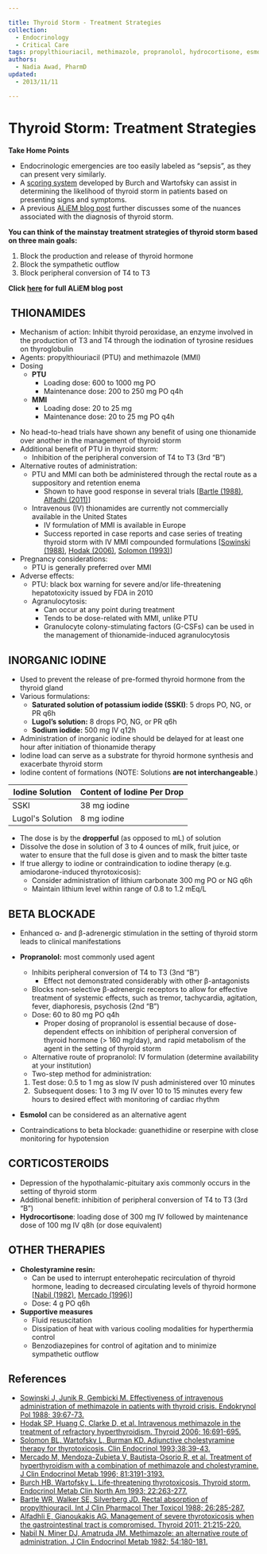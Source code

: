 ```yaml
---

title: Thyroid Storm - Treatment Strategies
collection:
  - Endocrinology
  - Critical Care
tags: propylthiouriacil, methimazole, propranolol, hydrocortisone, esmolol, cholestyramine
authors:
  - Nadia Awad, PharmD
updated:
  - 2013/11/11

---
```


# Thyroid Storm: Treatment Strategies

**Take Home Points**

-   Endocrinologic emergencies are too easily labeled as “sepsis”, as they can present very similarly. 
-   A [scoring system](http://www.medicalcriteria.com/site/index.php?option=com_content&view=article&id=262%3Aendts&catid=52%3Aendocrinology-and-metabolism&Itemid=80&lang=en) developed by Burch and Wartofsky can assist in determining the likelihood of thyroid storm in patients based on presenting signs and symptoms. 
-   A previous [ALiEM blog post](http://academiclifeinem.com/diagnosing-hyperthyroidism/) further discusses some of the nuances associated with the diagnosis of thyroid storm.

**You can think of the mainstay treatment strategies of thyroid storm based on three main goals:**

1.  Block the production and release of thyroid hormone 
2.  Block the sympathetic outflow 
3.  Block peripheral conversion of T4 to T3 

**Click [here](http://academiclifeinem.com/thyroid-storm-treatment-strategies/) for full ALiEM blog post**

##  THIONAMIDES

-   Mechanism of action: Inhibit thyroid peroxidase, an enzyme involved in the production of T3 and T4 through the iodination of tyrosine residues on thyroglobulin
-   Agents: <span class="drug">propylthiouriacil</span> (PTU) and <span class="drug">methimazole</span> (MMI)
-   Dosing
    -   **PTU**
        -   Loading dose: 600 to 1000 mg PO
        -   Maintenance dose: 200 to 250 mg PO q4h
    -   **MMI**
        -   Loading dose: 20 to 25 mg
        -   Maintenance dose: 20 to 25 mg PO q4h

<!-- -->

-   No head-to-head trials have shown any benefit of using one thionamide over another in the management of thyroid storm
-   Additional benefit of <span class="drug">PTU</span> in thyroid storm:
    -   Inhibition of the peripheral conversion of T4 to T3 (3rd “B”)
-   Alternative routes of administration:
    -   <span class="drug">PTU</span> and <span class="drug">MMI</span> can both be administered through the rectal route as a suppository and retention enema
        -   Shown to have good response in several trials \[[Bartle (1988)](http://www.ncbi.nlm.nih.gov/pubmed/3410604), [Alfadhi (2011)](http://www.ncbi.nlm.nih.gov/pubmed/?term=21254909)\]
    -   Intravenous (IV) thionamides are currently not commercially available in the United States
        -   IV formulation of MMI is available in Europe
        -   Success reported in case reports and case series of treating thyroid storm with IV MMI compounded formulations \[[Sowinski (1988)](http://www.ncbi.nlm.nih.gov/pubmed/?term=3224594), [Hodak (2006)](http://www.ncbi.nlm.nih.gov/pubmed/16889494), [Solomon (1993)](http://www.ncbi.nlm.nih.gov/pubmed/8435884)\]
-   Pregnancy considerations:
    -   <span class="drug">PTU</span> is generally preferred over <span class="drug">MMI</span>
-   Adverse effects:
    -   <span class="drug">PTU</span>: black box warning for severe and/or life-threatening hepatotoxicity issued by FDA in 2010
    -   Agranulocytosis:
        -   Can occur at any point during treatment
        -   Tends to be dose-related with MMI, unlike PTU
        -   Granulocyte colony-stimulating factors (G-CSFs) can be used in the management of thionamide-induced agranulocytosis

## INORGANIC IODINE

-   Used to prevent the release of pre-formed thyroid hormone from the thyroid gland
-   Various formulations:
    -   **Saturated solution of potassium iodide (SSKI)**: 5 drops PO, NG, or PR q6h
    -   **Lugol’s solution:** 8 drops PO, NG, or PR q6h
    -   **Sodium iodide:** 500 mg IV q12h 
-   Administration of inorganic iodine should be delayed for at least one hour after initiation of thionamide therapy
-   <span class="drug">Iodine</span> load can serve as a substrate for thyroid hormone synthesis and exacerbate thyroid storm
-   <span class="drug">Iodine</span> content of formations (NOTE: Solutions **are not interchangeable**.)

| Iodine Solution  | Content of Iodine Per Drop |
|------------------|--------|
| SSKI             | 38 mg iodine  |
| Lugol's Solution | 8 mg iodine  |

-   The dose is by the **dropperful** (as opposed to mL) of solution
-   Dissolve the dose in solution of 3 to 4 ounces of milk, fruit juice, or water to ensure that the full dose is given and to mask the bitter taste
-   If true allergy to iodine or contraindication to iodine therapy (e.g. <span class="drug">amiodarone</span>-induced thyrotoxicosis):
    -   Consider administration of <span class="drug">lithium</span> carbonate 300 mg PO or NG q6h
    -   Maintain <span class="drug">lithium</span> level within range of 0.8 to 1.2 mEq/L

## BETA BLOCKADE

-   Enhanced α- and β-adrenergic stimulation in the setting of thyroid storm leads to clinical manifestations
-   **<span class="drug">Propranolol</span>:** most commonly used agent
    -   Inhibits peripheral conversion of T4 to T3 (3nd “B”)
        -   Effect not demonstrated considerably with other β-antagonists
    -   Blocks non-selective β-adrenergic receptors to allow for effective treatment of systemic effects, such as tremor, tachycardia, agitation, fever, diaphoresis, psychosis (2nd “B”)
    -   Dose: 60 to 80 mg PO q4h
        -   Proper dosing of <span class="drug">propranolol</span> is essential because of dose-dependent effects on inhibition of peripheral conversion of thyroid hormone (&gt; 160 mg/day), and rapid metabolism of the agent in the setting of thyroid storm
    -   Alternative route of <span class="drug">propranolol</span>: IV formulation (determine availability at your institution)
    -   Two-step method for administration:

    1.  Test dose: 0.5 to 1 mg as slow IV push administered over 10 minutes
    2.   Subsequent doses: 1 to 3 mg IV over 10 to 15 minutes every few hours to desired effect with monitoring of cardiac rhythm
-   **<span class="drug">Esmolol</span>** can be considered as an alternative agent
-   Contraindications to beta blockade: guanethidine or reserpine with close monitoring for hypotension

## CORTICOSTEROIDS

-   Depression of the hypothalamic-pituitary axis commonly occurs in the setting of thyroid storm
-   Additional benefit: inhibition of peripheral conversion of T4 to T3 (3rd “B”)
-   **<span class="drug">Hydrocortisone</span>**: loading dose of 300 mg IV followed by maintenance dose of 100 mg IV q8h (or dose equivalent)

## OTHER THERAPIES

-   **<span class="drug">Cholestyramine</span> resin:**
    -   Can be used to interrupt enterohepatic recirculation of thyroid hormone, leading to decreased circulating levels of thyroid hormone \[[Nabil (1982)](http://www.ncbi.nlm.nih.gov/pubmed/?term=7054215), [Mercado (1996)](http://www.ncbi.nlm.nih.gov/pubmed/8784067)\]
    -   Dose: 4 g PO q6h
-   **Supportive measures**
    -   Fluid resuscitation
    -   Dissipation of heat with various cooling modalities for hyperthermia control
    -   Benzodiazepines for control of agitation and to minimize sympathetic outflow

## References

-   [Sowinski J, Junik R, Gembicki M. Effectiveness of intravenous administration of methimazole in patients with thyroid crisis. Endokrynol Pol 1988; 39:67-73.](http://www.ncbi.nlm.nih.gov/pubmed/?term=3224594)
-   [Hodak SP, Huang C, Clarke D, et al. Intravenous methimazole in the treatment of refractory hyperthyroidism. Thyroid 2006; 16:691-695.](http://www.ncbi.nlm.nih.gov/pubmed/16889494)
-   [Solomon BL, Wartofsky L, Burman KD. Adjunctive cholestyramine therapy for thyrotoxicosis. Clin Endocrinol 1993;38:39-43.](http://www.ncbi.nlm.nih.gov/pubmed/8435884)
-   [Mercado M, Mendoza-Zubieta V, Bautista-Osorio R, et al. Treatment of hyperthyroidism with a combination of methimazole and cholestyramine. J Clin Endocrinol Metab 1996; 81:3191-3193.](http://www.ncbi.nlm.nih.gov/pubmed/8784067)
-   [Burch HB, Wartofsky L. Life-threatening thyrotoxicosis. Thyroid storm. Endocrinol Metab Clin North Am 1993; 22:263-277.](Mercado%20M,%20Mendoza-Zubieta%20V,%20Bautista-Osorio%20R,%20et%20al.%20Treatment%20of%20hyperthyroidism%20with%20a%20combination%20of%20methimazole%20and%20cholestyramine.%20J%20Clin%20Endocrinol%20Metab%201996;%2081:3191-3193.%20)
-   [Bartle WR, Walker SE, Silverberg JD. Rectal absorption of propylthiouracil. Int J Clin Pharmacol Ther Toxicol 1988; 26:285-287.](http://www.ncbi.nlm.nih.gov/pubmed/3410604)
-   [Alfadhli E, Gianoukakis AG. Management of severe thyrotoxicosis when the gastrointestinal tract is compromised. Thyroid 2011; 21:215-220.](http://www.ncbi.nlm.nih.gov/pubmed/?term=21254909)
-   [Nabil N, Miner DJ, Amatruda JM. Methimazole: an alternative route of administration. J Clin Endocrinol Metab 1982; 54:180-181.](http://www.ncbi.nlm.nih.gov/pubmed/?term=7054215)
